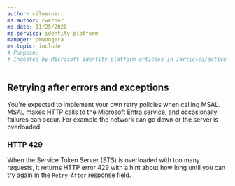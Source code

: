 ```yaml
---
author: cilwerner
ms.author: cwerner
ms.date: 11/25/2020
ms.service: identity-platform
manager: pmwongera
ms.topic: include
# Purpose:
# Ingested by Microsoft identity platform articles in /articles/active-directory/develop/* that document the error handling retries for the different platforms.
---
```

## Retrying after errors and exceptions

You're expected to implement your own retry policies when calling MSAL. MSAL makes HTTP calls to the Microsoft Entra service, and occasionally failures can occur. For example the network can go down or the server is overloaded.  

### HTTP 429

When the Service Token Server (STS) is overloaded with too many requests, it returns HTTP error 429 with a hint about how long until you can try again in the `Retry-After` response field.
